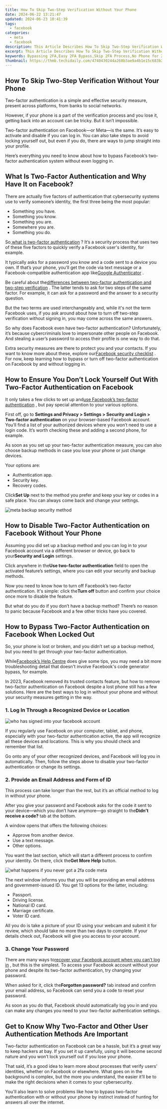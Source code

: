 ```yaml
---
title: How To Skip Two-Step Verification Without Your Phone
date: 2024-06-22 13:21:47
updated: 2024-06-23 10:41:39
tags:
  - facebook
categories:
  - meta
  - facebook
description: This Article Describes How To Skip Two-Step Verification Without Your Phone
excerpt: This Article Describes How To Skip Two-Step Verification Without Your Phone
keywords: Bypassing 2FA,Easy 2FA Bypass,Skip 2FA Process,No Phone for 2FA Skip,Bypass Two-Step Verification,Unlock without 2FA,Remove 2FA Promptly
thumbnail: https://thmb.techidaily.com/4740430244a268b3ae9a4b1e15c683b234a7cf8bdf323c545591ca9aaa0e0818.jpg
---
```


## How To Skip Two-Step Verification Without Your Phone

 Two-factor authentication is a simple and effective security measure, present across platforms, from banks to social networks.

 However, if your phone is a part of the verification process and you lose it, getting back into an account can be tricky. But it isn’t impossible.

 Two-factor authentication on Facebook—or Meta—is the same. It’s easy to activate and disable if you can log in. You can also take steps to avoid locking yourself out, but even if you do, there are ways to jump straight into your profile.

 Here’s everything you need to know about how to bypass Facebook’s two-factor authentication system without even logging in.

## What Is Two-Factor Authentication and Why Have It on Facebook?

 There are actually five factors of authentication that cybersecurity systems use to verify someone’s identity, the first three being the most popular:

* Something you have.
* Something you know.
* Something you are.
* Somewhere you are.
* Something you do.

 So,[what is two-factor authentication](https://www.makeuseof.com/tag/what-is-two-factor-authentication-and-why-you-should-use-it/) ? It’s a security process that uses two of these five factors to quickly verify a Facebook user's identity, for example.

 It typically asks for a password you know and a code sent to a device you own. If that’s your phone, you’ll get the code via text message or a Facebook-compatible authentication app like[Google Authenticator](https://www.anrdoezrs.net/links/7251228/type/dlg/sid/UUmuoUeUpU2010808/https://play.google.com/store/apps/details?id=com.google.android.apps.authenticator2&gl=) .

 Be careful about the[differences between two-factor authentication and two-step verification](https://www.makeuseof.com/two-factor-authentication-two-step-verification-meaning/) . The latter tends to ask for two steps of the same factor. For example, it can ask for a password and the answer to a security question.

 But the two terms are used interchangeably and, while it's not the term Facebook uses, if you ask around about how to turn off two-step verification without signing in, you may come across the same answers.

 So why does Facebook even have two-factor authentication? Unfortunately, it’s because cybercriminals love to impersonate other people on Facebook. And stealing a user’s password to access their profile is one way to do that.

 Extra security measures are there to protect you and your contacts. If you want to know more about these, explore our[Facebook security checklist](https://giveaway.makeuseof.com/facebook-checklist) . For now, keep learning how to bypass or turn off two-factor authentication on Facebook by and without logging in.

## How to Ensure You Don’t Lock Yourself Out With Two-Factor Authentication on Facebook

 It only takes a few clicks to set up and[use Facebook’s two-factor authentication](https://www.makeuseof.com/tag/how-to-use-facebook-login-approvals-code-generator-android/) , but pay special attention to your various options.

 First off, go to **Settings and Privacy > Settings > Security and Login > Two-factor authentication** on your browser-based Facebook account. You’ll find a list of your authorized devices where you won’t need to use a login code. It’s worth checking these and adding a second phone, for example.

 As soon as you set up your two-factor authentication measure, you can also choose backup methods in case you lose your phone or just change devices.

Your options are:

* Authentication app.
* Security key.
* Recovery codes.

 Click**Set Up** next to the method you prefer and keep your key or codes in a safe place. You can always come back and change your settings.

![meta backup security method](https://static1.makeuseofimages.com/wordpress/wp-content/uploads/2022/05/facebook-two-factor-authentication-backup-methods.jpg)

## How to Disable Two-Factor Authentication on Facebook Without Your Phone

 Assuming you did set up a backup method and you can log in to your Facebook account via a different browser or device, go back to your**Security and Login** settings.

 Click anywhere in the**Use two-factor authentication** field to open the activated feature’s settings, where you can edit your security and backup methods.

 Now you need to know how to turn off Facebook’s two-factor authentication. It's simple: click the**Turn off** button and confirm your choice once more to disable the feature.

 But what do you do if you don’t have a backup method? There’s no reason to panic because Facebook and a few other tricks have you covered.

## How to Bypass Two-Factor Authentication on Facebook When Locked Out

 So, your phone is lost or broken, and you didn’t set up a backup method, but you need to get through your two-factor authentication.

 While[Facebook’s Help Centre](https://www.facebook.com/help/147926301947841?helpref=faq%5Fcontent) does give some tips, you may need a bit more troubleshooting detail that doesn't involve Facebook's code generator bypass, for example.

 In 2023, Facebook removed its trusted contacts feature, but how to remove two-factor authentication on Facebook despite a lost phone still has a few solutions. Here are the best ways to log in without your phone and without your security measures getting in the way.

### 1\. Log In Through a Recognized Device or Location

![who has signed into your facebook account](https://static1.makeuseofimages.com/wordpress/wp-content/uploads/2023/01/authorized-logins-list-in-facebook-s-two-factor-authentication-settings.jpg)

 If you regularly use Facebook on your computer, tablet, and phone, especially with your two-factor authentication active, the app will recognize all these devices and locations. This is why you should check and remember that list.

 Go onto any of your other recognized devices, and Facebook will log you in automatically. Then, follow the steps above to disable your two-factor authentication or change its settings.

### 2\. Provide an Email Address and Form of ID

 This process can take longer than the rest, but it’s an official method to log in without your phone.

 After you give your password and Facebook asks for the code it sent to your device—which you don’t have anymore—go straight to the**Didn’t receive a code?** tab at the bottom.

A window opens that offers the following choices:

* Approve from another device.
* Use a text message.
* Other options.

 You want the last section, which will start a different process to confirm your identity. On there, click the**Get More Help** button.

![what happens if you never got a 2fa code meta](https://static1.makeuseofimages.com/wordpress/wp-content/uploads/2022/05/facebook-two-factor-authentication-didnt-receive-code-options.jpg)

 The next window informs you that you will be providing an email address and government-issued ID. You get 13 options for the latter, including:

* Passport.
* Driving license.
* National ID card.
* Marriage certificate.
* Voter ID card.

 All you do is take a picture of your ID using your webcam and submit it for review, which should take no more than two days to complete. If your details check out, Facebook will give you access to your account.

### 3\. Change Your Password

 There are many ways to[recover your Facebook account when you can’t log in](https://www.makeuseof.com/tag/recover-facebook-account-longer-log/) , but this is the simplest. To access your Facebook account without your phone and despite its two-factor authentication, try changing your password.

 When asked for it, click the**Forgotten password?** tab instead and confirm your email address, so Facebook can send you a code to reset your password.

 As soon as you do that, Facebook should automatically log you in and you can make any changes you need to your two-factor authentication settings.

## Get to Know Why Two-Factor and Other User Authentication Methods Are Important

 Two-factor authentication on Facebook can be a hassle, but it’s a great way to keep hackers at bay. If you set it up carefully, using it will become second nature and you won’t lock yourself out if you lose your phone.

 That said, it’s a good idea to learn more about processes that verify users’ identities, whether on Facebook or elsewhere. What goes on in the background is complex, but the more you understand, the easier it’ll be to make the right decisions when it comes to your cybersecurity.

 You'll also learn to solve problems like how to bypass two-factor authentication with or without your phone by instinct instead of hunting for answers all over the internet.


<ins class="adsbygoogle"
     style="display:block"
     data-ad-format="autorelaxed"
     data-ad-client="ca-pub-7571918770474297"
     data-ad-slot="1223367746"></ins>



<ins class="adsbygoogle"
     style="display:block"
     data-ad-client="ca-pub-7571918770474297"
     data-ad-slot="8358498916"
     data-ad-format="auto"
     data-full-width-responsive="true"></ins>
